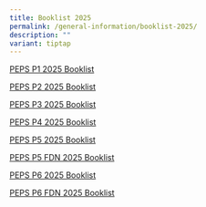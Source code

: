 ```yaml
---
title: Booklist 2025
permalink: /general-information/booklist-2025/
description: ""
variant: tiptap
---
```

<p><a href="/files/Booklist/2025_v3/PEPS_P1_2025_Booklist.pdf" rel="noopener nofollow" target="_blank">PEPS P1 2025 Booklist</a>
</p>
<p><a href="/files/Booklist/2025_v3/PEPS_P2_2025_Booklist_.pdf" rel="noopener nofollow" target="_blank">PEPS P2 2025 Booklist</a>
</p>
<p><a href="/files/Booklist/2025_v3/PEPS_P3_2025_Booklist.pdf" rel="noopener nofollow" target="_blank">PEPS P3 2025 Booklist</a>
</p>
<p><a href="/files/Booklist/2025_v3/PEPS_P4_2025_Booklist.pdf" rel="noopener nofollow" target="_blank">PEPS P4 2025 Booklist</a>
</p>
<p><a href="/files/Booklist/2025_v3/PEPS_P5_2025_Booklist.pdf" rel="noopener nofollow" target="_blank">PEPS P5 2025 Booklist</a>
</p>
<p><a href="/files/Booklist/2025_v3/PEPS_P5_FDN_2025_Booklist.pdf" rel="noopener nofollow" target="_blank">PEPS P5 FDN 2025 Booklist</a>
</p>
<p><a href="/files/Booklist/2025_v3/PEPS_P6_2025_Booklist.pdf" rel="noopener nofollow" target="_blank">PEPS P6 2025 Booklist</a>
</p>
<p><a href="/files/Booklist/2025_v3/PEPS_P6_FDN_2025_Booklist.pdf" rel="noopener nofollow" target="_blank">PEPS P6 FDN 2025 Booklist</a>
</p>